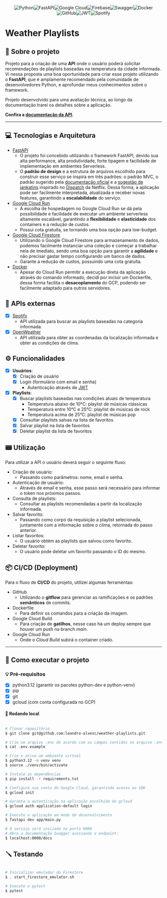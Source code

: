<div align= "center">

![Python](https://img.shields.io/badge/python-3670A0?style=for-the-badge&logo=python&logoColor=ffdd54)![FastAPI](https://img.shields.io/badge/FastAPI-005571?style=for-the-badge&logo=fastapi)![Google Cloud](https://img.shields.io/badge/GoogleCloud-%234285F4.svg?style=for-the-badge&logo=google-cloud&logoColor=white)![Firebase](https://img.shields.io/badge/firebase-a08021?style=for-the-badge&logo=firebase&logoColor=ffcd34)![Swagger](https://img.shields.io/badge/-Swagger-%23Clojure?style=for-the-badge&logo=swagger&logoColor=white)![Docker](https://img.shields.io/badge/docker-%230db7ed.svg?style=for-the-badge&logo=docker&logoColor=white)![GitHub](https://img.shields.io/badge/github-%23121011.svg?style=for-the-badge&logo=github&logoColor=white)![JWT](https://img.shields.io/badge/JWT-black?style=for-the-badge&logo=JSON%20web%20tokens)![Spotify](https://img.shields.io/badge/Spotify-1ED760?style=for-the-badge&logo=spotify&logoColor=white)

</div>

# Weather Playlists

## 🎺 Sobre o projeto

Projeto para a criação de uma __API__ onde o usuário poderá solicitar recomendações de playlists baseadas na temperatura da cidade informada.
Vi nessa proposta uma boa oportunidade para criar esse projeto utilizando o __FastAPI__, que é amplamente recomendado pela comunidade de desenvolvedores Python, e aprofundar meus conhecimentos sobre o framework.

Projeto desenvolvido para uma avaliação técnica, ao longo da documentação trarei os detalhes sobre a aplicação.

__Confira a [documentação da API](API.md).__

---

## 💻 Tecnologias e Arquitetura

- [FastAPI](https://fastapi.tiangolo.com/)
    - O projeto foi concebido utilizando o framework FastAPI, devido sua alta performance, alta produtividade, forte tipagem e facilidade de implementação em ambientes Serverless.
    - O __padrão de design__ e a estrutura de arquivos escolhido para construir esse serviço se inspira em três padrões: o padrão MVC, o padrão sugerido pela [documentação oficial](https://fastapi.tiangolo.com/tutorial/bigger-applications/) e a [sugestão de jankatins](https://github.com/zhanymkanov/fastapi-best-practices?tab=readme-ov-file#project-structure) inspirado no [Dispatch](https://github.com/Netflix/dispatch) da Netflix. Dessa forma, a aplicação pode ser facilmente interpretada, atualizada e receber novas features, garantindo a __escalabilidade__ do serviço.
- [Google Cloud Run](https://cloud.google.com/run/)
    - A escolha de hospedagem no Google Cloud Run se dá pela possibilidade e facilidade de executar um ambiente serverless altamente escalável, garantindo a __flexibilidade__ e __elasticidade__ dos containers e a redução de custos.
    - Possui cota gratuíta, se tornando uma boa opção para low-budget.
- [Google Cloud Firestore](https://cloud.google.com/firestore)
    - Utilizando o Google Cloud Firestore para armazenamento de dados, podemos facilmente instanciar uma coleção e começar a trabalhar nela de imediato, sendo uma boa opção para garantir a __agilidade__ e não precisar gastar tempo configurando um banco de dados.
    - Garante a redução de custos, possuindo uma cota gratuíta.
- [Docker](https://www.docker.com/)
    - Apesar do Cloud Run permitir a execução direta da aplicação através do comando informado, decidi por incluir um Dockerfile, dessa forma facilita o __desacoplamento__ do GCP, podendo ser facilmente adaptado para outros servidores.

## 📎 APIs externas

- [x] [Spotify](https://developer.spotify.com/)
    - API utilizada para buscar as playlists baseadas na categoria informada.
- [x] [OpenWeather](https://openweathermap.org/)
    - API utilizada para obter as coordenadas da localização informada e obter as condições de clima.

## ⚙️ Funcionalidades

- [x] __Usuários__:
  - [x] Criação de usuário
  - [x] Login (formulário com email e senha)
    - Autenticação através de [JWT](https://pyjwt.readthedocs.io/en/stable/)

- [x] __Playlists__:
  - [x] Buscar playlists baseadas nas condições atuais de temperatura
    - Temperatura abaixo de 10°C: playlist de músicas clássicas
    - Temperatura entre 10°C e 25°C: playlist de músicas de rock
    - Temperatura acima de 25°C: playlist de músicas pop
  - [x] Consultar playlists salvas na lista de favoritos
  - [x] Salvar playlist na lista de favoritos
  - [x] Deletar playlist da lista de favoritos

## 📟 Utilização

Para utilizar a API o usuário deverá seguir o seguinte fluxo:
- Criação de usuário:
    - Passando como parâmetros: nome, email e senha.
- Autenticação de usuário:
    - Através de email e senha, esse passo será necessário para informar o token nos próximos passos.
- Consulta de playlists:
    - Consultar as playlists recomendadas a partir da localização informada.
- Salvar favorito:
    - Passando como corpo da requisição a playlist selecionada, juntamente com a informação sobre o clima, retornada do passo anterior.
- Listar favoritos:
    - O usuário obtém as playlists que salvou como favorito.
- Deletar favorito:
    - O usuário pode deletar um favorito passando o ID do mesmo.

## 📦 CI/CD (Deployment)

Para o fluxo de __CI/CD__ do projeto, utilizei algumas ferramentas:
- GitHub
    - Utilizando o __gitflow__ para gerenciar as ramificações e os padrões __semânticos__ de commits.
- Dockerfile
    - Para definir os comandos para a criação da imagem.
- Google Cloud Build
    - Para criação de __gatilhos__, nesse caso há um deploy sempre que houver um push na branch _main_.
- Google Cloud Run
    - Onde o _Cloud Build_ subirá o container criado.

---

## 🚀 Como executar o projeto

### 💡 Pré-requisitos

- [x] python3.12 (garantir os pacotes python-dev e python-venv)
- [x] pip
- [x] git
- [x] gcloud (com conta configurada no GCP)

#### 💾 Rodando local

```bash

# Clonar repositório
$ git clone git@github.com:leandro-alvesc/weather-playlists.git

# Crie um arquivo .env de acordo com os campos contidos no arquivo .env.example
$ cat .env.example

# Crie e ative um ambiente virtual
$ python3.12 -m venv venv
$ source ./venv/bin/activate

# Instale as dependências
$ pip install -r requirements.txt

# Configure sua conta do Google Cloud, garantindo acesso ao SDK
$ gcloud init

# Garanta a autenticação na aplicação escolhida do gcloud
$ gcloud auth application-default login

# Execute a aplicação em modo de desenvolvimento
$ fastapi dev app/main.py

# O serviço será iniciado na porta 8000
# Abra a documentação Swagger acessando o endpoint:
$ localhost:8000/docs

```

## 🪛 Testando

```bash

# Inicializar emulador do Firestore
$ . start_firestore_emulator.sh

# Execute o pytest
$ pytest

```

